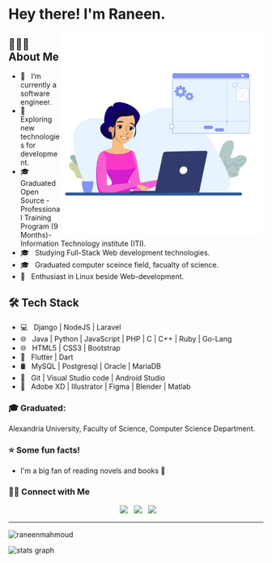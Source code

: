 # Hey there! I'm Raneen.
<img align="right" alt="GIF" src="https://github.com/raneenmahmoud/raneenmahmoud/blob/main/hello.gif" width="400"/>

## 👨🏻‍💻 About Me 
- 🔭 &nbsp; I’m currently a software engineer.
- 🤔 &nbsp; Exploring new technologies for development.
- 🎓 &nbsp; Graduated  Open Source - Professional Training Program (9 Months)-Information Technology institute (ITI).
- 🎓 &nbsp; Studying Full-Stack Web development technologies.
- 🎓 &nbsp; Graduated computer sceince field, facualty of science.
- 🌱 &nbsp; Enthusiast in Linux beside Web-development.

## 🛠 Tech Stack
- 💻 &nbsp; Django | NodeJS | Laravel 
- 🌐 &nbsp; Java | Python | JavaScript | PHP | C | C++ | Ruby | Go-Lang 
- 🌐 &nbsp; HTML5 | CSS3 | Bootstrap 
- 📱 &nbsp; Flutter | Dart
- 🛢 &nbsp; MySQL | Postgresql | Oracle | MariaDB
- 🔧 &nbsp; Git | Visual Studio code | Android Studio
- 🎨 &nbsp; Adobe XD | Illustrator | Figma | Blender | Matlab

### :mortar_board: Graduated:
Alexandria University, Faculty of Science, Computer Science Department.

### :star: Some fun facts!
- I'm a big fan of reading novels and books 📖

<h3> 🤝🏻 Connect with Me </h3>

<p align="center">
&nbsp; <a href="https://www.facebook.com/raneen.mahmoud.79" target="_blank" rel="noopener noreferrer"><img src="https://img.icons8.com/plasticine/100/null/facebook-new.png" width="50" /></a>  
&nbsp; <a href="https://www.linkedin.com/in/raneen-mahmoud-800178239/" target="_blank" rel="noopener noreferrer"><img src="https://img.icons8.com/plasticine/100/000000/linkedin.png" width="50" /></a>
&nbsp; <a href="raneem260@gmail.com" target="_blank" rel="noopener noreferrer"><img src="https://img.icons8.com/plasticine/100/000000/gmail.png"  width="50" /></a>
</p>
<hr/>

<p><img align="center" src="https://github-readme-stats.vercel.app/api/top-langs?username=raneenmahmoud&show_icons=true&locale=en&layout=compact" alt="raneenmahmoud" /></p>
<div align="left">
  <img src="https://github-readme-stats.vercel.app/api?hide_title=false&hide_rank=false&show_icons=true&include_all_commits=true&count_private=true&disable_animations=false&locale=en&hide_border=false&username=raneenmahmoud" height="150" alt="stats graph"  />
  </div>
